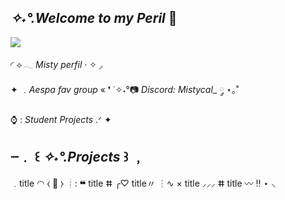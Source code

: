 ## _✧˖°.Welcome to my Peril_ 🌌

![](https://media1.tenor.com/m/xOyrh4VaPsoAAAAC/lunarision.gif)


◜ ⟣𓂃 _Misty perfil_ ‧ ✧ ◞

✦ ﹒_Aespa fav group_ « ❜     ˙✧˖°📷 _Discord: Mistycal__ ༘ ⋆｡˚

⌚ : _Student Projects_ .ᐟ ✦

## ┈﹒ ꒰ _✧˖°.**Projects**_ ꒱ ﹐

﹒title ◠ ⧼ 📖 ⧽
┊: ❝ title ⵌ
╭♡ title〃
┆∿ × title ⸝⸝⸝
ⵌ title 〰 ‼ ⋆ ⸜  
